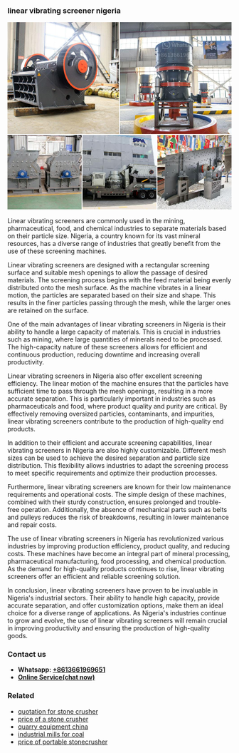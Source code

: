 <h3>linear vibrating screener nigeria</h3><img src='1704856738.jpg' alt=''><p>Linear vibrating screeners are commonly used in the mining, pharmaceutical, food, and chemical industries to separate materials based on their particle size. Nigeria, a country known for its vast mineral resources, has a diverse range of industries that greatly benefit from the use of these screening machines.</p><p>Linear vibrating screeners are designed with a rectangular screening surface and suitable mesh openings to allow the passage of desired materials. The screening process begins with the feed material being evenly distributed onto the mesh surface. As the machine vibrates in a linear motion, the particles are separated based on their size and shape. This results in the finer particles passing through the mesh, while the larger ones are retained on the surface.</p><p>One of the main advantages of linear vibrating screeners in Nigeria is their ability to handle a large capacity of materials. This is crucial in industries such as mining, where large quantities of minerals need to be processed. The high-capacity nature of these screeners allows for efficient and continuous production, reducing downtime and increasing overall productivity.</p><p>Linear vibrating screeners in Nigeria also offer excellent screening efficiency. The linear motion of the machine ensures that the particles have sufficient time to pass through the mesh openings, resulting in a more accurate separation. This is particularly important in industries such as pharmaceuticals and food, where product quality and purity are critical. By effectively removing oversized particles, contaminants, and impurities, linear vibrating screeners contribute to the production of high-quality end products.</p><p>In addition to their efficient and accurate screening capabilities, linear vibrating screeners in Nigeria are also highly customizable. Different mesh sizes can be used to achieve the desired separation and particle size distribution. This flexibility allows industries to adapt the screening process to meet specific requirements and optimize their production processes.</p><p>Furthermore, linear vibrating screeners are known for their low maintenance requirements and operational costs. The simple design of these machines, combined with their sturdy construction, ensures prolonged and trouble-free operation. Additionally, the absence of mechanical parts such as belts and pulleys reduces the risk of breakdowns, resulting in lower maintenance and repair costs.</p><p>The use of linear vibrating screeners in Nigeria has revolutionized various industries by improving production efficiency, product quality, and reducing costs. These machines have become an integral part of mineral processing, pharmaceutical manufacturing, food processing, and chemical production. As the demand for high-quality products continues to rise, linear vibrating screeners offer an efficient and reliable screening solution.</p><p>In conclusion, linear vibrating screeners have proven to be invaluable in Nigeria's industrial sectors. Their ability to handle high capacity, provide accurate separation, and offer customization options, make them an ideal choice for a diverse range of applications. As Nigeria's industries continue to grow and evolve, the use of linear vibrating screeners will remain crucial in improving productivity and ensuring the production of high-quality goods.</p><h3>Contact us</h3><ul><li><strong>Whatsapp:&nbsp;<a href="https://wa.me/8613661969651">+8613661969651</a></strong></li><li><a href="https://swt.shibang-china.com/?git&amp;zhl&amp;linear vibrating screener nigeria"><strong>Online Service(chat now)</strong></a></li></ul><h3>Related</h3><ul><li><a href='quotation for stone crusher.md'>quotation for stone crusher</a></li><li><a href='price of a stone crusher.md'>price of a stone crusher</a></li><li><a href='quarry equipment china.md'>quarry equipment china</a></li><li><a href='industrial mills for coal.md'>industrial mills for coal</a></li><li><a href='price of portable stonecrusher.md'>price of portable stonecrusher</a></li></ul>